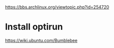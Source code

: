 https://bbs.archlinux.org/viewtopic.php?id=254720

# Install optirun
https://wiki.ubuntu.com/Bumblebee

